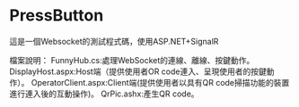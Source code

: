 # PressButton
這是一個Websocket的測試程式碼，使用ASP.NET+SignalR

檔案說明：
FunnyHub.cs:處理WebSocket的連線、離線、按鍵動作。
DisplayHost.aspx:Host端（提供使用者OR code連入、呈現使用者的按鍵動作）。
OperatorClient.aspx:Client端(提供使用者以具有QR code掃描功能的裝置進行連入後的互動操作)。
QrPic.ashx:產生QR code。
